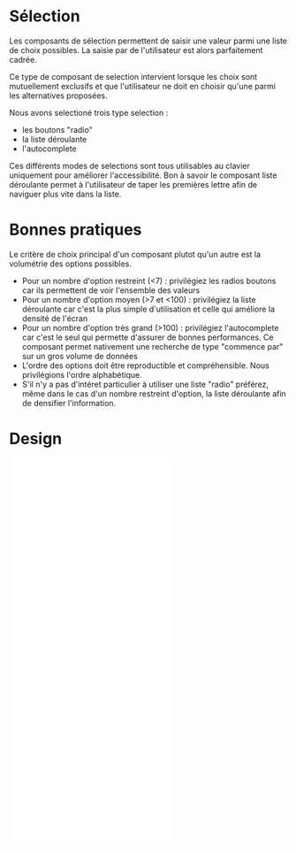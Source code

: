 # Sélection

Les composants de sélection permettent de saisir une valeur parmi une liste de choix possibles.
La saisie par de l'utilisateur est alors parfaitement cadrée. 

Ce type de composant de selection intervient lorsque les choix sont mutuellement exclusifs et que l'utilisateur ne doit en choisir qu'une parmi les alternatives proposées. 

Nous avons selectioné trois type selection :
- les boutons "radio"
- la liste déroulante
- l'autocomplete 


Ces différents modes de selections sont tous utilisables au clavier uniquement pour améliorer l'accessibilité.
Bon à savoir le composant liste déroulante permet à l'utilisateur de taper les premières lettre afin de naviguer plus vite dans la liste. 

# Bonnes pratiques

Le critère de choix principal d'un composant plutot qu'un autre est la volumétrie des options possibles.
- Pour un nombre d'option restreint (<7) : privilégiez les radios boutons car ils permettent de voir l'ensemble des valeurs
- Pour un nombre d'option moyen (>7 et <100) : privilégiez la liste déroulante car c'est la plus simple d'utilisation et celle qui améliore la densité de l'écran
- Pour un nombre d'option très grand (>100) : privilégiez l'autocomplete car c'est le seul qui permette d'assurer de bonnes performances. Ce composant permet nativement une recherche de type "commence par" sur un gros volume de données
- L'ordre des options doit être reproductible et compréhensible. Nous privilégions l'ordre alphabétique.
- S'il n'y a pas d'intéret particulier à utiliser une liste "radio" préférez, même dans le cas d'un nombre restreint d'option, la liste déroulante afin de densifier l'information.


# Design

<iframe src="/design-system/iframes/molecules/select-input.html" height="700px" scrolling="no" style="border:none;" ></iframe>